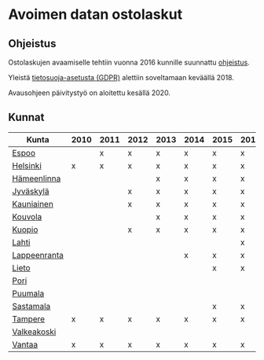 # Avoimen datan ostolaskut

## Ohjeistus

Ostolaskujen avaamiselle tehtiin vuonna 2016 kunnille suunnattu [ohjeistus](https://www.avoindata.fi/data/fi/dataset/ostolaskujen-avaamisohje-kunnille).

Yleistä [tietosuoja-asetusta (GDPR)](https://eur-lex.europa.eu/legal-content/FI/TXT/?uri=celex%3A32016R0679) alettiin soveltamaan keväällä 2018.

Avausohjeen päivitystyö on aloitettu kesällä 2020.

## Kunnat

| Kunta       | 2010 | 2011 | 2012 | 2013 | 2014 | 2015 | 2016 | 2017 | 2018 | 2019 | 2020 |
| -----       | ---- | ---- | ---- | ---- | ---- | ---- | ---- | ---- | ---- | ---- | ---- |
| [Espoo](https://www.avoindata.fi/data/fi/dataset/espoon-kaupungin-ostot)       |      |  x   |  x   |  x   |  x   |  x   |  x   |  x   |  x   |  x   |      |
| [Helsinki](https://www.avoindata.fi/data/fi/dataset/helsingin-kaupungin-ostot)    |  x   |  x   |  x   |  x   |  x   |  x   |  x   |  x   |  x   |  x   |  x   |
| [Hämeenlinna](https://www.avoindata.fi/data/fi/dataset?q=hämeenlinna+ostolaskut&sort=metadata_created+desc) |      |      |      |  x   |  x   |  x   |  x   |  x   |  x   |  x   |      |
| [Jyväskylä](http://data.jyvaskyla.fi/data.php)   |      |      |  x   |  x   |  x   |  x   |  x   |  x   |  x   |  x   |      |
| [Kauniainen](https://www.avoindata.fi/data/fi/dataset/kauniaisten-kaupungin-ostot)  |      |      |  x   |  x   |  x   |  x   |  x   |  x   |  x   |  x   |      |
| [Kouvola](https://www.kouvola.fi/kouvolankaupunki/kouvola-tietoa/avoin-data/)     |      |      |      |  x   |  x   |  x   |  x   |  x   |  x   |  x   |      |
| [Kuopio](https://www.avoindata.fi/data/fi/dataset/kuopion-kaupungin-ostolaskuaineisto)      |      |      |  x   |  x   |  x   |  x   |  x   |  x   |  x   |  x   |      |
| [Lahti](https://www.lahti.fi/kaupunki-ja-paatoksenteko/strategia-ja-kehittaminen/avoin-data/)       |      |      |      |      |      |      |  x   |  x   |  x   |  x   |      |
| [Lappeenranta](https://www.lappeenranta.fi/fi/Palvelut/Paatoksenteko-ja-talous/Kaupunkitutkimus/Avoin-data/Data-aineistot/Kaupungin-ostolaskut)|      |      |      |      |  x   |  x   |  x   |  x   |  x   |  x   |      |
| [Lieto](https://data.lounaistieto.fi/data/fi/dataset?sort=title+asc&q=liedon+ostolaskut)       |      |      |      |      |      |  x   |  x   |  x   |  x   |  x   |      |
| [Pori](https://www.pori.fi/tyo-ja-yrittaminen/hankinnat/ostolaskut)        |      |      |      |      |      |      |      |  x   |  x   |  x   |  x  |
| [Puumala](https://puumala.fi/puumalan-kunnan-ostolaskutiedot/)        |      |      |      |      |      |      |      |      |  x   |  x   |     |
| [Sastamala](https://www.sastamala.fi/aloitussivu/index.tmpl?sivu_id=9734)        |      |      |      |      |      |  x   |  x   |  x   |  x   |  x   |     |
| [Tampere](https://data.tampere.fi/data/fi/dataset/tampereen-kaupungin-ostot)     |  x   |  x   |  x   |  x   |  x   |  x   |  x   |  x   |  x   |  x   |      |
| [Valkeakoski](https://www.avoindata.fi/data/fi/dataset?q=valkeakoski%20ostolaskut) |      |      |      |      |      |      |      |  x   |  x   |      |      |
| [Vantaa](https://www.avoindata.fi/data/fi/dataset/vantaan-kaupungin-ostot)      |  x   |  x   |  x   |  x   |  x   |  x   |  x   |  x   |  x   |  x   |      |
